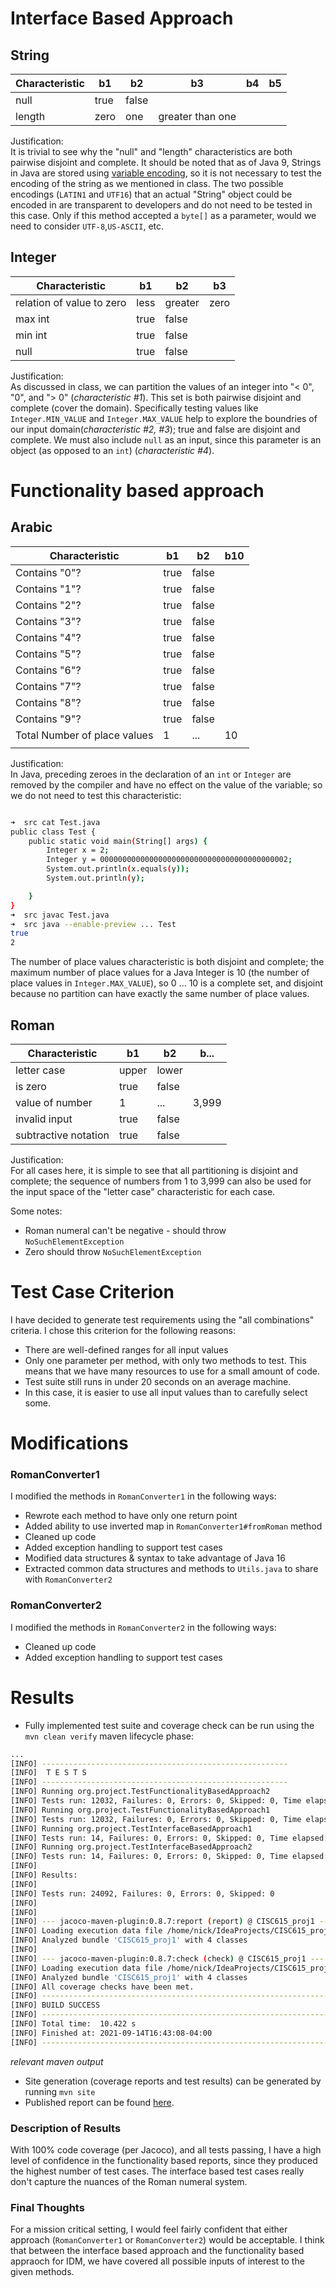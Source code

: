 # Interface Based Approach

## String

| Characteristic | b1       | b2         | b3               | b4     | b5     |
|----------------|----------|------------|------------------|--------|--------|
| null           | true     | false      |                  |        |        |
| length         | zero     | one        | greater than one |        |        |

Justification: <br>
It is trivial to see why the "null" and "length" characteristics are both pairwise
disjoint and complete. It should be noted that as of Java 9, Strings in Java are 
stored using [variable encoding](https://www.baeldung.com/java-9-compact-string),
so it is not necessary to test the encoding of the string as we mentioned in class.
The two possible encodings (`LATIN1` and `UTF16`) that an actual "String" object could
be encoded in are transparent to developers and do not need to be tested in this case.
Only if this method accepted a `byte[]` as a parameter, would we need to consider 
`UTF-8`,`US-ASCII`, etc.


## Integer

| Characteristic           | b1       | b2       | b3   |
|--------------------------|----------|----------|------|
| relation of value to zero | less | greater | zero |
| max int                  | true     | false    |      |
| min int                  | true     | false    |      |
| null                     | true     | false    |      |

Justification:<br>
As discussed in class, we can partition the values of an integer into "< 0", "0", and "> 0"
(*characteristic #1*). This set is both pairwise disjoint and complete (cover the domain). 
Specifically testing values like `Integer.MIN_VALUE` and `Integer.MAX_VALUE` help to explore the
boundries of our input domain(*characteristic #2, #3*); true and false are disjoint and complete.
We must also include `null` as an input, since this parameter is an object (as opposed to an `int`)
(*characteristic #4*).


# Functionality based approach

## Arabic

| Characteristic         | b1   | b2    | b10 |
|------------------------|------|-------|----|
| Contains "0"?          | true | false |    |
| Contains "1"?          | true | false |    |
| Contains "2"?          | true | false |    |
| Contains "3"?          | true | false |    |
| Contains "4"?          | true | false |    |
| Contains "5"?          | true | false |    |
| Contains "6"?          | true | false |    |
| Contains "7"?          | true | false |    |
| Contains "8"?          | true | false |    |
| Contains "9"?          | true | false |    |
| Total Number of place values | 1   | ...   | 10 |
|                        |      |       |    |

Justification:<br>
In Java, preceding zeroes in the declaration of an `int` or `Integer` are removed by the compiler
and have no effect on the value of the variable; so we do not need to test this characteristic:
```bash

➜  src cat Test.java  
public class Test {
    public static void main(String[] args) {
        Integer x = 2;
        Integer y = 000000000000000000000000000000000000000002;
        System.out.println(x.equals(y));
        System.out.println(y);

    }
}
➜  src javac Test.java
➜  src java --enable-preview ... Test
true
2

```

The number of place values characteristic is both disjoint and complete;
the maximum number of place values for a Java Integer is 10 (the number of 
place values in `Integer.MAX_VALUE`), so 0 ... 10 is a complete set, and
disjoint because no partition can have exactly the same number of place
values.

## Roman

| Characteristic          | b1    | b2    | b...  |
|-------------------------|-------|-------|-------|
| letter case             | upper | lower |       |
| is zero                 | true  | false |       |
| value of number         | 1     | ...   | 3,999 |
| invalid input           | true  | false |       |
| subtractive notation    | true  | false |       |

Justification:<br>
For all cases here, it is simple to see that all partitioning is disjoint and complete;
the sequence of numbers from 1 to 3,999 can also be used for the input space of the "letter case"
characteristic for each case.


Some notes:
 - Roman numeral can't be negative - should throw `NoSuchElementException`
 - Zero should throw `NoSuchElementException`

# Test Case Criterion

I have decided to generate test requirements using the "all combinations" criteria. I
chose this criterion for the following reasons:
 - There are well-defined ranges for all input values
 - Only one parameter per method, with only two methods to test. This means that we have many
   resources to use for a small amount of code.
 - Test suite still runs in under 20 seconds on an average machine.
 - In this case, it is easier to use all input values than to carefully select some.

# Modifications

### RomanConverter1

I modified the methods in `RomanConverter1` in the following ways:
 - Rewrote each method to have only one return point
 - Added ability to use inverted map in `RomanConverter1#fromRoman` method
 - Cleaned up code
 - Added exception handling to support test cases
 - Modified data structures & syntax to take advantage of Java 16
 - Extracted common data structures and methods to `Utils.java` to share
with `RomanConverter2`

### RomanConverter2

I modified the methods in `RomanConverter2` in the following ways:
 - Cleaned up code
 - Added exception handling to support test cases

# Results

 - Fully implemented test suite and coverage check can be run using the
`mvn clean verify` maven lifecycle phase:
```bash
...
[INFO] -------------------------------------------------------
[INFO]  T E S T S
[INFO] -------------------------------------------------------
[INFO] Running org.project.TestFunctionalityBasedApproach2
[INFO] Tests run: 12032, Failures: 0, Errors: 0, Skipped: 0, Time elapsed: 3.728 s - in org.project.TestFunctionalityBasedApproach2
[INFO] Running org.project.TestFunctionalityBasedApproach1
[INFO] Tests run: 12032, Failures: 0, Errors: 0, Skipped: 0, Time elapsed: 1.499 s - in org.project.TestFunctionalityBasedApproach1
[INFO] Running org.project.TestInterfaceBasedApproach1
[INFO] Tests run: 14, Failures: 0, Errors: 0, Skipped: 0, Time elapsed: 0.001 s - in org.project.TestInterfaceBasedApproach1
[INFO] Running org.project.TestInterfaceBasedApproach2
[INFO] Tests run: 14, Failures: 0, Errors: 0, Skipped: 0, Time elapsed: 0 s - in org.project.TestInterfaceBasedApproach2
[INFO] 
[INFO] Results:
[INFO] 
[INFO] Tests run: 24092, Failures: 0, Errors: 0, Skipped: 0
[INFO] 
[INFO] 
[INFO] --- jacoco-maven-plugin:0.8.7:report (report) @ CISC615_proj1 ---
[INFO] Loading execution data file /home/nick/IdeaProjects/CISC615_proj1/target/jacoco.exec
[INFO] Analyzed bundle 'CISC615_proj1' with 4 classes
[INFO] 
[INFO] --- jacoco-maven-plugin:0.8.7:check (check) @ CISC615_proj1 ---
[INFO] Loading execution data file /home/nick/IdeaProjects/CISC615_proj1/target/jacoco.exec
[INFO] Analyzed bundle 'CISC615_proj1' with 4 classes
[INFO] All coverage checks have been met.
[INFO] ------------------------------------------------------------------------
[INFO] BUILD SUCCESS
[INFO] ------------------------------------------------------------------------
[INFO] Total time:  10.422 s
[INFO] Finished at: 2021-09-14T16:43:08-04:00
[INFO] ------------------------------------------------------------------------
 ```
*relevant maven output*


 - Site generation (coverage reports and test results) can be generated
by running `mvn site`
 - Published report can be found [here](https://nmancus1.github.io/RomanConverter-site/surefire-report.html).

### Description of Results

With 100% code coverage (per Jacoco), and all tests passing, I have a high
level of confidence in the functionality based reports, since they produced the
highest number of test cases. The interface based test cases really don't capture
the nuances of the Roman numeral system.

### Final Thoughts

For a mission critical setting,
I would feel fairly confident that either approach (`RomanConverter1` 
or `RomanConverter2`) would be acceptable. I think that between the interface
based approach and the functionality based appraoch for IDM, we have covered all
possible inputs of interest to the given methods.